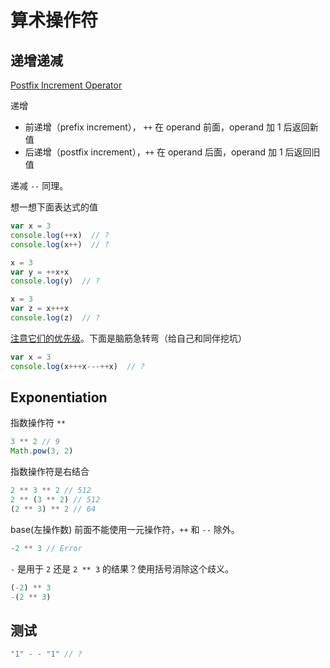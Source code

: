 # 算术操作符

## 递增递减

[Postfix Increment Operator](https://tc39.github.io/ecma262/#sec-postfix-increment-operator)

递增

- 前递增（prefix increment）， `++` 在 operand 前面，operand 加 1 后返回新值
- 后递增（postfix increment），`++` 在 operand 后面，operand 加 1 后返回旧值

递减 `--` 同理。

想一想下面表达式的值

```js
var x = 3
console.log(++x)  // ?
console.log(x++)  // ?

x = 3
var y = ++x+x
console.log(y)  // ?

x = 3
var z = x+++x
console.log(z)  // ?
```

[注意它们的优先级](https://developer.mozilla.org/en-US/docs/Web/JavaScript/Reference/Operators/Operator_Precedence)。下面是脑筋急转弯（给自己和同伴挖坑）

```js
var x = 3
console.log(x+++x---++x)  // ?
```

## Exponentiation

指数操作符 `**`

```js
3 ** 2 // 9
Math.pow(3, 2)
```

指数操作符是右结合

```js
2 ** 3 ** 2 // 512
2 ** (3 ** 2) // 512
(2 ** 3) ** 2 // 64
```

base(左操作数) 前面不能使用一元操作符，`++` 和 `--` 除外。

```js
-2 ** 3 // Error
```

`-` 是用于 `2` 还是 `2 ** 3` 的结果？使用括号消除这个歧义。

```js
(-2) ** 3
-(2 ** 3)
```

## 测试

```js
"1" - - "1" // ?
```

